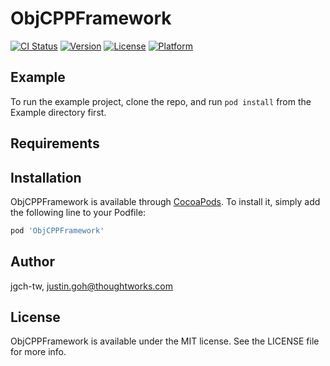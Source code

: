 # ObjCPPFramework

[![CI Status](https://img.shields.io/travis/jgch-tw/ObjCPPFramework.svg?style=flat)](https://travis-ci.org/jgch-tw/ObjCPPFramework)
[![Version](https://img.shields.io/cocoapods/v/ObjCPPFramework.svg?style=flat)](https://cocoapods.org/pods/ObjCPPFramework)
[![License](https://img.shields.io/cocoapods/l/ObjCPPFramework.svg?style=flat)](https://cocoapods.org/pods/ObjCPPFramework)
[![Platform](https://img.shields.io/cocoapods/p/ObjCPPFramework.svg?style=flat)](https://cocoapods.org/pods/ObjCPPFramework)

## Example

To run the example project, clone the repo, and run `pod install` from the Example directory first.

## Requirements

## Installation

ObjCPPFramework is available through [CocoaPods](https://cocoapods.org). To install
it, simply add the following line to your Podfile:

```ruby
pod 'ObjCPPFramework'
```

## Author

jgch-tw, justin.goh@thoughtworks.com

## License

ObjCPPFramework is available under the MIT license. See the LICENSE file for more info.
